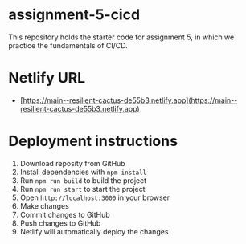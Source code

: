 # assignment-5-cicd

This repository holds the starter code for assignment 5, in which we practice the fundamentals of CI/CD.

# Netlify URL

- [https://main--resilient-cactus-de55b3.netlify.app](https://main--resilient-cactus-de55b3.netlify.app)

# Deployment instructions

1. Download reposity from GitHub
2. Install dependencies with `npm install`
3. Run `npm run build` to build the project
4. Run `npm run start` to start the project
5. Open `http://localhost:3000` in your browser
6. Make changes
7. Commit changes to GitHub
8. Push changes to GitHub
9. Netlify will automatically deploy the changes

